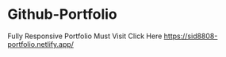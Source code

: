 # Github-Portfolio
Fully Responsive Portfolio
Must Visit Click Here https://sid8808-portfolio.netlify.app/
